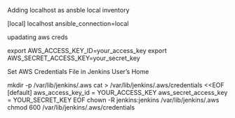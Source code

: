 Adding localhost as ansble local inventory

[local]
localhost ansible_connection=local

upadating aws creds 

export AWS_ACCESS_KEY_ID=your_access_key
export AWS_SECRET_ACCESS_KEY=your_secret_key

Set AWS Credentials File in Jenkins User’s Home

mkdir -p /var/lib/jenkins/.aws
cat > /var/lib/jenkins/.aws/credentials <<EOF
[default]
aws_access_key_id = YOUR_ACCESS_KEY
aws_secret_access_key = YOUR_SECRET_KEY
EOF
chown -R jenkins:jenkins /var/lib/jenkins/.aws
chmod 600 /var/lib/jenkins/.aws/credentials


